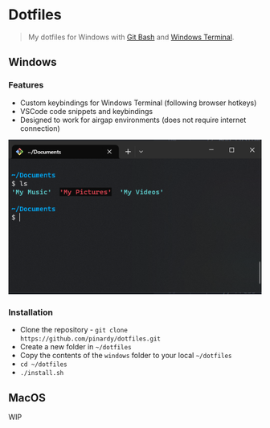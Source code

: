 # Dotfiles

> My dotfiles for Windows with [Git Bash](https://git-scm.com/downloads) and [Windows Terminal](https://github.com/microsoft/terminal).

## Windows
### Features

- Custom keybindings for Windows Terminal (following browser hotkeys)
- VSCode code snippets and keybindings
- Designed to work for airgap environments (does not require internet connection)

![Screenshot](https://raw.githubusercontent.com/pinardy/dotfiles/main/images/windows-terminal.PNG)

### Installation

- Clone the repository - `git clone https://github.com/pinardy/dotfiles.git`
- Create a new folder in `~/dotfiles`
- Copy the contents of the `windows` folder to your local `~/dotfiles`
- `cd ~/dotfiles`
- `./install.sh`

## MacOS

WIP
